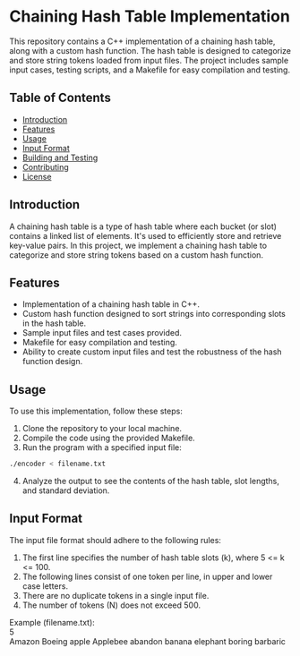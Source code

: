 # Chaining Hash Table Implementation

This repository contains a C++ implementation of a chaining hash table, along with a custom hash function. The hash table is designed to categorize and store string tokens loaded from input files. The project includes sample input cases, testing scripts, and a Makefile for easy compilation and testing.

## Table of Contents

- [Introduction](#introduction)
- [Features](#features)
- [Usage](#usage)
- [Input Format](#input-format)
- [Building and Testing](#building-and-testing)
- [Contributing](#contributing)
- [License](#license)

## Introduction

A chaining hash table is a type of hash table where each bucket (or slot) contains a linked list of elements. It's used to efficiently store and retrieve key-value pairs. In this project, we implement a chaining hash table to categorize and store string tokens based on a custom hash function.

## Features

- Implementation of a chaining hash table in C++.
- Custom hash function designed to sort strings into corresponding slots in the hash table.
- Sample input files and test cases provided.
- Makefile for easy compilation and testing.
- Ability to create custom input files and test the robustness of the hash function design.

## Usage

To use this implementation, follow these steps:

1. Clone the repository to your local machine.
2. Compile the code using the provided Makefile.
3. Run the program with a specified input file:
```bash
./encoder < filename.txt
```
4. Analyze the output to see the contents of the hash table, slot lengths, and standard deviation.

## Input Format

The input file format should adhere to the following rules:

1. The first line specifies the number of hash table slots (k), where 5 <= k <= 100.
2. The following lines consist of one token per line, in upper and lower case letters.
3. There are no duplicate tokens in a single input file.
4. The number of tokens (N) does not exceed 500.

Example (filename.txt):  
5  
Amazon Boeing apple Applebee abandon banana elephant boring barbaric  



